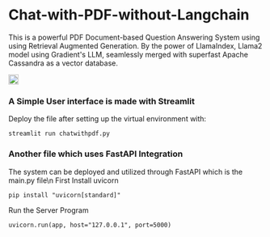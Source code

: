 # Chat-with-PDF-without-Langchain
This is a powerful PDF Document-based Question Answering System using using Retrieval Augmented Generation. By the power of LlamaIndex, Llama2 model using Gradient's LLM, seamlessly merged with superfast Apache Cassandra as a vector database.

<p><a href="https://colab.research.google.com/drive/16NTSHNU-kibiAp_CK876ddSGWpREjDpD?usp=drive_link" target="_blank"><img height="20" alt="Colab" src = "https://colab.research.google.com/assets/colab-badge.svg"></a></p>

### A Simple User interface is made with Streamlit
Deploy the file after setting up the virtual environment with:
```
streamlit run chatwithpdf.py
```

### Another file which uses FastAPI Integration
The system can be deployed and utilized through FastAPI which is the main.py file\n
First Install uvicorn
```
pip install "uvicorn[standard]"
```
Run the Server Program
```
uvicorn.run(app, host="127.0.0.1", port=5000)
```
